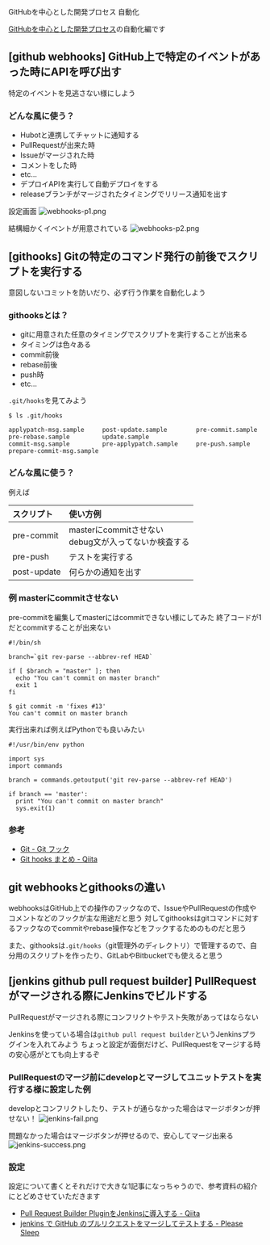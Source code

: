 GitHubを中心とした開発プロセス 自動化

[GitHubを中心とした開発プロセス](http://qiita.com/suzuki-hoge/items/a6e3bdc2cc1cf4e98ea1)の自動化編です

## [github webhooks] GitHub上で特定のイベントがあった時にAPIを呼び出す
特定のイベントを見逃さない様にしよう

### どんな風に使う？
+ Hubotと連携してチャットに通知する
 + PullRequestが出来た時
 + Issueがマージされた時
 + コメントをした時
 + etc...
+ デプロイAPIを実行して自動デプロイをする
+ releaseブランチがマージされたタイミングでリリース通知を出す

設定画面
![webhooks-p1.png](https://qiita-image-store.s3.amazonaws.com/0/113398/4a01fcca-15d0-121a-0733-02980b78ada4.png "webhooks-p1.png")

結構細かくイベントが用意されている
![webhooks-p2.png](https://qiita-image-store.s3.amazonaws.com/0/113398/dcdaf888-4faf-c202-e062-e11e917cc770.png "webhooks-p2.png")

## [githooks] Gitの特定のコマンド発行の前後でスクリプトを実行する
意図しないコミットを防いだり、必ず行う作業を自動化しよう

### githooksとは？
+ gitに用意された任意のタイミングでスクリプトを実行することが出来る
+ タイミングは色々ある
 + commit前後
 + rebase前後
 + push時
 + etc...

`.git/hooks`を見てみよう

```Sh
$ ls .git/hooks

applypatch-msg.sample     post-update.sample        pre-commit.sample         pre-rebase.sample         update.sample
commit-msg.sample         pre-applypatch.sample     pre-push.sample           prepare-commit-msg.sample
```

### どんな風に使う？
例えば

スクリプト  | 使い方例                                               
:--         | :--                                                    
pre-commit  | masterにcommitさせない<br>debug文が入ってないか検査する
pre-push    | テストを実行する
post-update | 何らかの通知を出す                                             

### 例 masterにcommitさせない
pre-commitを編集してmasterにはcommitできない様にしてみた
終了コードが1だとcommitすることが出来ない

```Sh:pre-commit
#!/bin/sh

branch=`git rev-parse --abbrev-ref HEAD`

if [ $branch = "master" ]; then
  echo "You can't commit on master branch"
  exit 1
fi
```

```Sh
$ git commit -m 'fixes #13'
You can't commit on master branch
```

実行出来れば例えばPythonでも良いみたい

```Python:pre-commit
#!/usr/bin/env python

import sys
import commands

branch = commands.getoutput('git rev-parse --abbrev-ref HEAD')

if branch == 'master':
  print "You can't commit on master branch"
  sys.exit(1)
```

### 参考
+ [Git - Git フック](https://git-scm.com/book/ja/v1/Git-%E3%81%AE%E3%82%AB%E3%82%B9%E3%82%BF%E3%83%9E%E3%82%A4%E3%82%BA-Git-%E3%83%95%E3%83%83%E3%82%AF)
+ [Git hooks まとめ - Qiita](http://qiita.com/khlizard/items/dfe1ec9d82c0ed5da7c6)

## git webhooksとgithooksの違い
webhooksはGitHub上での操作のフックなので、IssueやPullRequestの作成やコメントなどのフックが主な用途だと思う
対してgithooksはgitコマンドに対するフックなのでcommitやrebase操作などをフックするためのものだと思う

また、githooksは`.git/hooks`（git管理外のディレクトリ）で管理するので、自分用のスクリプトを作ったり、GitLabやBitbucketでも使えると思う

## [jenkins github pull request builder] PullRequestがマージされる際にJenkinsでビルドする
PullRequestがマージされる際にコンフリクトやテスト失敗があってはならない

Jenkinsを使っている場合は`github pull request builder`というJenkinsプラグインを入れてみよう
ちょっと設定が面倒だけど、PullRequestをマージする時の安心感がとても向上するぞ

### PullRequestのマージ前にdevelopとマージしてユニットテストを実行する様に設定した例
developとコンフリクトしたり、テストが通らなかった場合はマージボタンが押せない！
![jenkins-fail.png](https://qiita-image-store.s3.amazonaws.com/0/113398/fd3ce23d-fce6-9de3-6061-ffd84a1b8988.png "jenkins-fail.png")

問題なかった場合はマージボタンが押せるので、安心してマージ出来る
![jenkins-success.png](https://qiita-image-store.s3.amazonaws.com/0/113398/e1251841-10d8-4d71-f7e0-5c086b543879.png "jenkins-success.png")

### 設定
設定について書くとそれだけで大きな1記事になっちゃうので、参考資料の紹介にとどめさせていただきます

+ [Pull Request Builder PluginをJenkinsに導入する - Qiita](http://qiita.com/kompiro/items/a097b3b36aa30bc751c6)
+ [jenkins で GitHub のプルリクエストをマージしてテストする - Please Sleep](http://please-sleep.cou929.nu/jenkins-github-pull-request-builder-plugin.html)
